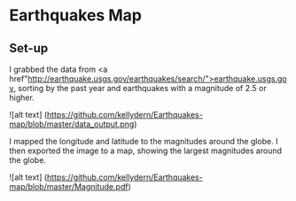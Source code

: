 # Earthquakes Map

## Set-up
I grabbed the data from <a href"http://earthquake.usgs.gov/earthquakes/search/">earthquake.usgs.gov</a>, sorting by the past year and earthquakes with a magnitude of 2.5 or higher.

![alt text] (https://github.com/kellydern/Earthquakes-map/blob/master/data_output.png)

I mapped the longitude and latitude to the magnitudes around the globe. I then exported the image to a map, showing the largest magnitudes around the globe.

![alt text] (https://github.com/kellydern/Earthquakes-map/blob/master/Magnitude.pdf)
